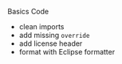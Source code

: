 Basics Code

* clean imports
* add missing `override`
* add license header
* format with Eclipse formatter
